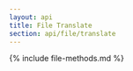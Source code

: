 ```yaml
---
layout: api
title: File Translate
section: api/file/translate
---
```


{% include file-methods.md %}
